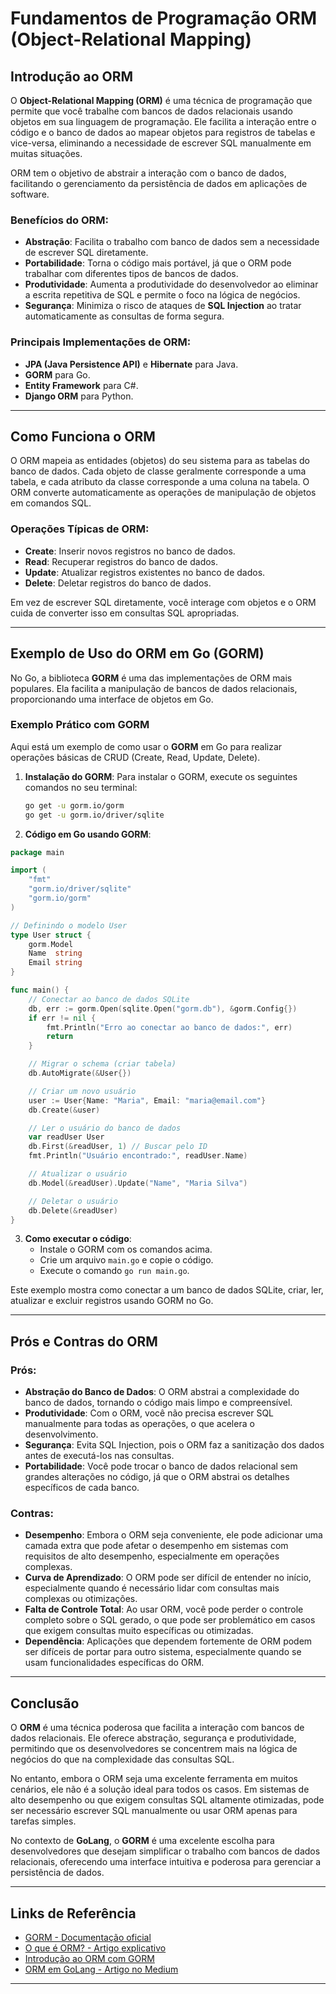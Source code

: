 # **Fundamentos de Programação ORM (Object-Relational Mapping)**

## **Introdução ao ORM**

O **Object-Relational Mapping (ORM)** é uma técnica de programação que permite que você trabalhe com bancos de dados
relacionais usando objetos em sua linguagem de programação. Ele facilita a interação entre o código e o banco de dados
ao mapear objetos para registros de tabelas e vice-versa, eliminando a necessidade de escrever SQL manualmente em muitas
situações.

ORM tem o objetivo de abstrair a interação com o banco de dados, facilitando o gerenciamento da persistência de dados em
aplicações de software.

### **Benefícios do ORM**:

- **Abstração**: Facilita o trabalho com banco de dados sem a necessidade de escrever SQL diretamente.
- **Portabilidade**: Torna o código mais portável, já que o ORM pode trabalhar com diferentes tipos de bancos de dados.
- **Produtividade**: Aumenta a produtividade do desenvolvedor ao eliminar a escrita repetitiva de SQL e permite o foco
  na lógica de negócios.
- **Segurança**: Minimiza o risco de ataques de **SQL Injection** ao tratar automaticamente as consultas de forma
  segura.

### **Principais Implementações de ORM**:

- **JPA (Java Persistence API)** e **Hibernate** para Java.
- **GORM** para Go.
- **Entity Framework** para C#.
- **Django ORM** para Python.

---

## **Como Funciona o ORM**

O ORM mapeia as entidades (objetos) do seu sistema para as tabelas do banco de dados. Cada objeto de classe geralmente
corresponde a uma tabela, e cada atributo da classe corresponde a uma coluna na tabela. O ORM converte automaticamente
as operações de manipulação de objetos em comandos SQL.

### **Operações Típicas de ORM**:

- **Create**: Inserir novos registros no banco de dados.
- **Read**: Recuperar registros do banco de dados.
- **Update**: Atualizar registros existentes no banco de dados.
- **Delete**: Deletar registros do banco de dados.

Em vez de escrever SQL diretamente, você interage com objetos e o ORM cuida de converter isso em consultas SQL
apropriadas.

---

## **Exemplo de Uso do ORM em Go (GORM)**

No Go, a biblioteca **GORM** é uma das implementações de ORM mais populares. Ela facilita a manipulação de bancos de
dados relacionais, proporcionando uma interface de objetos em Go.

### **Exemplo Prático com GORM**

Aqui está um exemplo de como usar o **GORM** em Go para realizar operações básicas de CRUD (Create, Read, Update,
Delete).

1. **Instalação do GORM**:
   Para instalar o GORM, execute os seguintes comandos no seu terminal:
   ```bash
   go get -u gorm.io/gorm
   go get -u gorm.io/driver/sqlite
   ```

2. **Código em Go usando GORM**:

```go
package main

import (
	"fmt"
	"gorm.io/driver/sqlite"
	"gorm.io/gorm"
)

// Definindo o modelo User
type User struct {
	gorm.Model
	Name  string
	Email string
}

func main() {
	// Conectar ao banco de dados SQLite
	db, err := gorm.Open(sqlite.Open("gorm.db"), &gorm.Config{})
	if err != nil {
		fmt.Println("Erro ao conectar ao banco de dados:", err)
		return
	}

	// Migrar o schema (criar tabela)
	db.AutoMigrate(&User{})

	// Criar um novo usuário
	user := User{Name: "Maria", Email: "maria@email.com"}
	db.Create(&user)

	// Ler o usuário do banco de dados
	var readUser User
	db.First(&readUser, 1) // Buscar pelo ID
	fmt.Println("Usuário encontrado:", readUser.Name)

	// Atualizar o usuário
	db.Model(&readUser).Update("Name", "Maria Silva")

	// Deletar o usuário
	db.Delete(&readUser)
}
```

3. **Como executar o código**:
    - Instale o GORM com os comandos acima.
    - Crie um arquivo `main.go` e copie o código.
    - Execute o comando `go run main.go`.

Este exemplo mostra como conectar a um banco de dados SQLite, criar, ler, atualizar e excluir registros usando GORM no
Go.

---

## **Prós e Contras do ORM**

### **Prós**:

- **Abstração do Banco de Dados**: O ORM abstrai a complexidade do banco de dados, tornando o código mais limpo e
  compreensível.
- **Produtividade**: Com o ORM, você não precisa escrever SQL manualmente para todas as operações, o que acelera o
  desenvolvimento.
- **Segurança**: Evita SQL Injection, pois o ORM faz a sanitização dos dados antes de executá-los nas consultas.
- **Portabilidade**: Você pode trocar o banco de dados relacional sem grandes alterações no código, já que o ORM abstrai
  os detalhes específicos de cada banco.

### **Contras**:

- **Desempenho**: Embora o ORM seja conveniente, ele pode adicionar uma camada extra que pode afetar o desempenho em
  sistemas com requisitos de alto desempenho, especialmente em operações complexas.
- **Curva de Aprendizado**: O ORM pode ser difícil de entender no início, especialmente quando é necessário lidar com
  consultas mais complexas ou otimizações.
- **Falta de Controle Total**: Ao usar ORM, você pode perder o controle completo sobre o SQL gerado, o que pode ser
  problemático em casos que exigem consultas muito específicas ou otimizadas.
- **Dependência**: Aplicações que dependem fortemente de ORM podem ser difíceis de portar para outro sistema,
  especialmente quando se usam funcionalidades específicas do ORM.

---

## **Conclusão**

O **ORM** é uma técnica poderosa que facilita a interação com bancos de dados relacionais. Ele oferece abstração,
segurança e produtividade, permitindo que os desenvolvedores se concentrem mais na lógica de negócios do que na
complexidade das consultas SQL.

No entanto, embora o ORM seja uma excelente ferramenta em muitos cenários, ele não é a solução ideal para todos os
casos. Em sistemas de alto desempenho ou que exigem consultas SQL altamente otimizadas, pode ser necessário escrever SQL
manualmente ou usar ORM apenas para tarefas simples.

No contexto de **GoLang**, o **GORM** é uma excelente escolha para desenvolvedores que desejam simplificar o trabalho
com bancos de dados relacionais, oferecendo uma interface intuitiva e poderosa para gerenciar a persistência de dados.

---

## **Links de Referência**

- [GORM - Documentação oficial](https://gorm.io/docs/)
- [O que é ORM? - Artigo explicativo](https://www.digitalocean.com/community/tutorials/orm-vs-sql-in-depth-comparison)
- [Introdução ao ORM com GORM](https://www.tutorialspoint.com/golang/golang_orm.htm)
- [ORM em GoLang - Artigo no Medium](https://medium.com/@caner.ozdemir_24942/introdu%C3%A7%C3%A3o-ao-orm-no-golang-usando-gorm-3b21f6361b7c)

---
